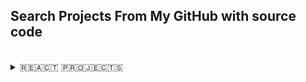 ## Search Projects From My GitHub with source code
</br>

<details>
  <summary>🇷‌🇪‌🇦‌🇨‌🇹‌ 🇵‌🇷‌🇴‌🇯‌🇪‌🇨‌🇹‌🇸‌ </summary>

| Project Name 🌐 [Live-link ]                                           | Github_link     | Description             |
| ---------------------------------------------------------------------- | --------------- | ----------------------- |
| 📚 [Smart Grade System ](https://smart-grade-vercel-three.vercel.app/) | **🔒-private**  | Html to react component |
| React                                                                  | Youtube Website | 50% done                |

</details>
